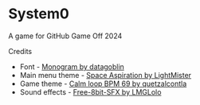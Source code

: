 # System0
A game for GitHub Game Off 2024

Credits
- Font - [Monogram by datagoblin](https://datagoblin.itch.io/monogram)
- Main menu theme - [Space Aspiration by LightMister](https://freesound.org/people/LightMister/sounds/690295/)
- Game theme - [Calm loop BPM 69 by quetzalcontla]([LightMister](https://freesound.org/people/quetzalcontla/sounds/565464/))
- Sound effects - [Free-8bit-SFX by LMGLolo](https://lmglolo.itch.io/free-8bit-sfx)

